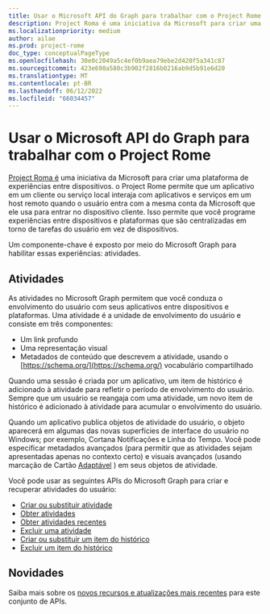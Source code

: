 ```yaml
---
title: Usar o Microsoft API do Graph para trabalhar com o Project Rome
description: Project Roma é uma iniciativa da Microsoft para criar uma plataforma de experiências entre dispositivos. o Project Rome permite que um aplicativo em um cliente ou serviço local interaja com aplicativos e serviços em um host remoto quando o usuário entra com a mesma conta da Microsoft que ele usa para entrar no dispositivo cliente. Isso permite que você programe experiências entre dispositivos e plataformas que são centralizadas em torno de tarefas do usuário em vez de dispositivos.
ms.localizationpriority: medium
author: ailae
ms.prod: project-rome
doc_type: conceptualPageType
ms.openlocfilehash: 30e0c2049a5c4ef0b9aea79ebe2d420f5a341c87
ms.sourcegitcommit: 423e698a580c3b902f2816b0216ab9d5b91e6d20
ms.translationtype: MT
ms.contentlocale: pt-BR
ms.lasthandoff: 06/12/2022
ms.locfileid: "66034457"
---
```

# <a name="use-the-microsoft-graph-api-to-work-with-project-rome"></a>Usar o Microsoft API do Graph para trabalhar com o Project Rome

[Project Roma é](https://developer.microsoft.com/en-us/windows/project-rome) uma iniciativa da Microsoft para criar uma plataforma de experiências entre dispositivos. o Project Rome permite que um aplicativo em um cliente ou serviço local interaja com aplicativos e serviços em um host remoto quando o usuário entra com a mesma conta da Microsoft que ele usa para entrar no dispositivo cliente. Isso permite que você programe experiências entre dispositivos e plataformas que são centralizadas em torno de tarefas do usuário em vez de dispositivos.

Um componente-chave é exposto por meio do Microsoft Graph para habilitar essas experiências: atividades.

## <a name="activities"></a>Atividades

As atividades no Microsoft Graph permitem que você conduza o envolvimento do usuário com seus aplicativos entre dispositivos e plataformas. Uma atividade é a unidade de envolvimento do usuário e consiste em três componentes:

- Um link profundo
- Uma representação visual
- Metadados de conteúdo que descrevem a atividade, usando o [https://schema.org/](https://schema.org/) vocabulário compartilhado

Quando uma sessão é criada por um aplicativo, um item de histórico é adicionado à atividade para refletir o período de envolvimento do usuário. Sempre que um usuário se reangaja com uma atividade, um novo item de histórico é adicionado à atividade para acumular o envolvimento do usuário.

Quando um aplicativo publica objetos de atividade do usuário, o objeto aparecerá em algumas das novas superfícies de interface do usuário no Windows; por exemplo, Cortana Notificações e Linha do Tempo. Você pode especificar metadados avançados (para permitir que as atividades sejam apresentadas apenas no contexto certo) e visuais avançados (usando marcação de Cartão [Adaptável](https://adaptivecards.io/) ) em seus objetos de atividade.

Você pode usar as seguintes APIs do Microsoft Graph para criar e recuperar atividades do usuário:

- [Criar ou substituir atividade](../api/projectrome-put-activity.md)
- [Obter atividades](../api/projectrome-get-activities.md)
- [Obter atividades recentes](../api/projectrome-get-recent-activities.md)
- [Excluir uma atividade](../api/projectrome-delete-activity.md)
- [Criar ou substituir um item do histórico](../api/projectrome-put-historyitem.md)
- [Excluir um item do histórico](../api/projectrome-delete-historyitem.md)

## <a name="whats-new"></a>Novidades
Saiba mais sobre os [novos recursos e atualizações mais recentes](/graph/whats-new-overview) para este conjunto de APIs.
